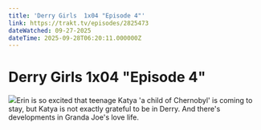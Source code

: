 ```yaml
---
title: 'Derry Girls  1x04 "Episode 4"' 
link: https://trakt.tv/episodes/2825473
dateWatched: 09-27-2025
dateTime: 2025-09-28T06:20:11.000000Z
---
```

# Derry Girls  1x04 "Episode 4"

![](https://walter-r2.trakt.tv/images/episodes/002/825/473/screenshots/thumb/d1bf57dade.jpg)Erin is so excited that teenage Katya 'a child of Chernobyl' is coming to stay, but Katya is not exactly grateful to be in Derry. And there's developments in Granda Joe's love life.